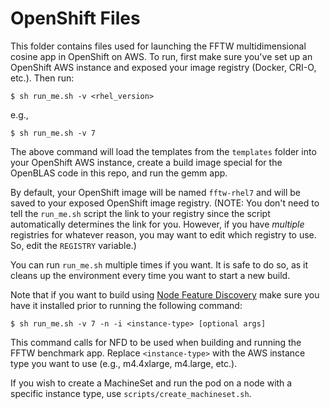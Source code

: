 # OpenShift Files

This folder contains files used for launching the FFTW multidimensional cosine app in OpenShift on AWS. To run, first make sure you've set up an OpenShift AWS instance and exposed your image registry (Docker, CRI-O, etc.). Then run:

```
$ sh run_me.sh -v <rhel_version>
```

e.g.,

```
$ sh run_me.sh -v 7
```

The above command will load the templates from the `templates` folder into your OpenShift AWS instance, create a build image special for the OpenBLAS code in this repo, and run the gemm app.

By default, your OpenShift image will be named `fftw-rhel7` and will be saved to your exposed OpenShift image registry. (NOTE: You don't need to tell the `run_me.sh` script the link to your registry since the script automatically determines the link for you. However, if you have *multiple* registries for whatever reason, you may want to edit which registry to use. So, edit the `REGISTRY` variable.)

You can run `run_me.sh` multiple times if you want. It is safe to do so, as it cleans up the environment every time you want to start a new build.

Note that if you want to build using [Node Feature Discovery](https://github.com/kubernetes-sigs/node-feature-discovery/) make sure you have it installed prior to running the following command:

```
$ sh run_me.sh -v 7 -n -i <instance-type> [optional args]
```

This command calls for NFD to be used when building and running the FFTW benchmark app. Replace `<instance-type>` with the AWS instance type you want to use (e.g., m4.4xlarge, m4.large, etc.).

If you wish to create a MachineSet and run the pod on a node with a specific instance type, use `scripts/create_machineset.sh`.

